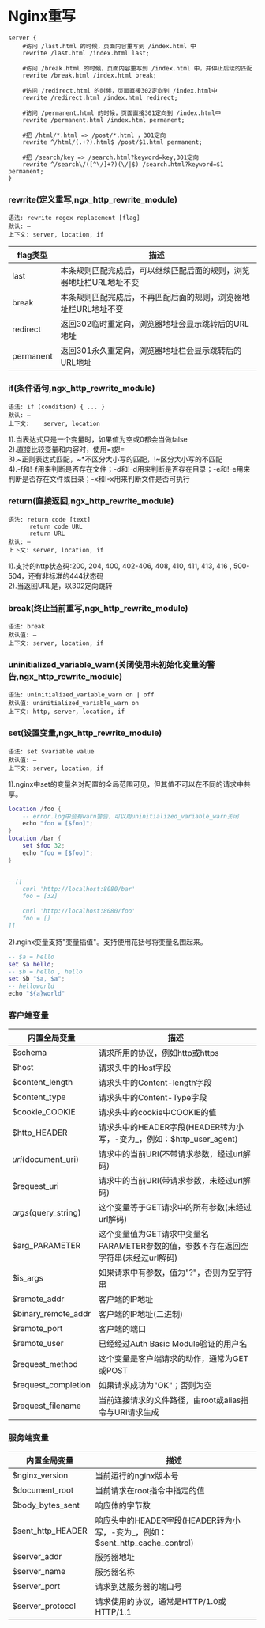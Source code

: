 # Nginx重写


```
server {
    #访问 /last.html 的时候，页面内容重写到 /index.html 中
    rewrite /last.html /index.html last;
    
    #访问 /break.html 的时候，页面内容重写到 /index.html 中，并停止后续的匹配
    rewrite /break.html /index.html break;
    
    #访问 /redirect.html 的时候，页面直接302定向到 /index.html中
    rewrite /redirect.html /index.html redirect;
    
    #访问 /permanent.html 的时候，页面直接301定向到 /index.html中
    rewrite /permanent.html /index.html permanent;
    
    #把 /html/*.html => /post/*.html ，301定向
    rewrite ^/html/(.+?).html$ /post/$1.html permanent;
    
    #把 /search/key => /search.html?keyword=key,301定向
    rewrite ^/search\/([^\/]+?)(\/|$) /search.html?keyword=$1 permanent;
}
```

### rewrite(定义重写,ngx_http_rewrite_module)

```
语法: rewrite regex replacement [flag]
默认: —
上下文: server, location, if
```

flag类型|描述
--|--
last|本条规则匹配完成后，可以继续匹配后面的规则，浏览器地址栏URL地址不变
break|本条规则匹配完成后，不再匹配后面的规则，浏览器地址栏URL地址不变
redirect|返回302临时重定向，浏览器地址会显示跳转后的URL地址
permanent|返回301永久重定向，浏览器地址栏会显示跳转后的URL地址

### if(条件语句,ngx_http_rewrite_module)

```
语法: if (condition) { ... }
默认: —
上下文:	server, location
```

1).当表达式只是一个变量时，如果值为空或0都会当做false<br>
2).直接比较变量和内容时，使用=或!=<br>
3).~正则表达式匹配，~*不区分大小写的匹配，!~区分大小写的不匹配<br>
4).-f和!-f用来判断是否存在文件；-d和!-d用来判断是否存在目录；-e和!-e用来判断是否存在文件或目录；-x和!-x用来判断文件是否可执行

### return(直接返回,ngx_http_rewrite_module)

```
语法: return code [text]
      return code URL
      return URL
默认: —
上下文: server, location, if
```

1).支持的http状态码:200, 204, 400, 402-406, 408, 410, 411, 413, 416 , 500-504，还有非标准的444状态码<br>
2).当返回URL是，以302定向跳转

### break(终止当前重写,ngx_http_rewrite_module)

```
语法: break
默认值: —
上下文: server, location, if
```

### uninitialized_variable_warn(关闭使用未初始化变量的警告,ngx_http_rewrite_module)

```
语法: uninitialized_variable_warn on | off
默认值: uninitialized_variable_warn on
上下文: http, server, location, if
```

### set(设置变量,ngx_http_rewrite_module)

```
语法: set $variable value
默认值: —
上下文: server, location, if
```

1).nginx中set的变量名对配置的全局范围可见，但其值不可以在不同的请求中共享。

```lua
location /foo {
    -- error.log中会有warn警告，可以用uninitialized_variable_warn关闭
    echo "foo = [$foo]";
}
location /bar {
    set $foo 32;
    echo "foo = [$foo]";
}


--[[
    curl 'http://localhost:8080/bar'
    foo = [32]
    
    curl 'http://localhost:8080/foo'
    foo = []
]]
```

2).nginx变量支持"变量插值"。支持使用花括号将变量名围起来。

```lua
-- $a = hello
set $a hello;
-- $b = hello , hello
set $b "$a, $a";
-- helloworld
echo "${a}world"
```

### 客户端变量

内置全局变量|描述
--|--
$schema|请求所用的协议，例如http或https
$host|请求头中的Host字段
$content_length|请求头中的Content-length字段
$content_type|请求头中的Content-Type字段
$cookie_COOKIE|请求头中的cookie中COOKIE的值
$http_HEADER|请求头中的HEADER字段(HEADER转为小写，-变为_，例如：$http_user_agent)
$uri($document_uri)|请求中的当前URI(不带请求参数，经过url解码)
$request_uri|请求中的当前URI(带请求参数，未经过url解码)
$args($query_string)|这个变量等于GET请求中的所有参数(未经过url解码)
$arg_PARAMETER|这个变量值为GET请求中变量名PARAMETER参数的值，参数不存在返回空字符串(未经过url解码)
$is_args|如果请求中有参数，值为"?"，否则为空字符串
$remote_addr|客户端的IP地址
$binary_remote_addr|客户端的IP地址(二进制)
$remote_port|客户端的端口
$remote_user|已经经过Auth Basic Module验证的用户名
$request_method|这个变量是客户端请求的动作，通常为GET或POST
$request_completion|如果请求成功为"OK"；否则为空
$request_filename|当前连接请求的文件路径，由root或alias指令与URI请求生成

### 服务端变量

内置全局变量|描述
--|--
$nginx_version|当前运行的nginx版本号
$document_root|当前请求在root指令中指定的值
$body_bytes_sent|响应体的字节数
$sent_http_HEADER|响应头中的HEADER字段(HEADER转为小写，-变为_，例如：$sent_http_cache_control)
$server_addr|服务器地址
$server_name|服务器名称
$server_port|请求到达服务器的端口号
$server_protocol|请求使用的协议，通常是HTTP/1.0或HTTP/1.1